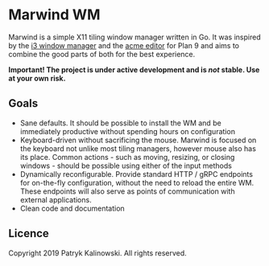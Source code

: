 # Marwind WM

Marwind is a simple X11 tiling window manager written in Go. It was inspired by the [i3 window manager](https://i3wm.org/) and the [acme editor](http://acme.cat-v.org/) for Plan 9 and aims to combine the good parts of both for the best experience.

**Important! The project is under active development and is *not* stable. Use at your own risk.**

## Goals

- Sane defaults. It should be possible to install the WM and be immediately productive without spending hours on configuration
- Keyboard-driven without sacrificing the mouse. Marwind is focused on the keyboard not unlike most tiling managers, however mouse also has its place. Common actions - such as moving, resizing, or closing windows - should be possible using either of the input methods
- Dynamically reconfigurable. Provide standard HTTP / gRPC endpoints for on-the-fly configuration, without the need to reload the entire WM. These endpoints will also serve as points of communication with external applications.
- Clean code and documentation

## Licence

Copyright 2019 Patryk Kalinowski. All rights reserved.
